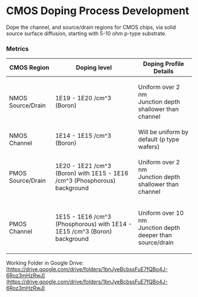 # CMOS Doping Process Development

Dope the channel, and source/drain regions for CMOS chips, via solid source surface diffusion, starting with 5-10 ohm p-type substrate.

### Metrics

| CMOS Region       | Doping level                                                              | Doping Profile Details                                               |
| ----------------- | ------------------------------------------------------------------------- | -------------------------------------------------------------------- |
| NMOS Source/Drain | 1E19 - 1E20 /cm^3 (Boron)                                                 | <p>Uniform over 2 nm<br>Junction depth shallower than channel</p>    |
| NMOS Channel      | 1E14 - 1E15 /cm^3 (Boron)                                                 | Will be uniform by default (p type wafers)                           |
| PMOS Source/Drain | 1E20 - 1E21 /cm^3 (Boron) with 1E15 - 1E16 /cm^3 (Phosphorous) background | <p>Uniform over 2 nm<br>Junction depth shallower than channel</p>    |
| PMOS Channel      | 1E15 - 1E16 /cm^3 (Phosphorous) with 1E14 - 1E15 /cm^3 (Boron) background | <p>Uniform over 10 nm<br>Junction depth deeper than source/drain</p> |

Working Folder in Google Drive: [https://drive.google.com/drive/folders/1bnJyeBcbssFuE7fQBo4J-6Roz3mHzRwJ](https://drive.google.com/drive/folders/1bnJyeBcbssFuE7fQBo4J-6Roz3mHzRwJ)
